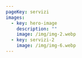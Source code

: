 ```yaml
---
pageKey: servizi
images:
  - key: hero-image
    description: ""
    image: /img/img-2.webp
  - key: servizi-2
    image: /img/img-6.webp
---
```

